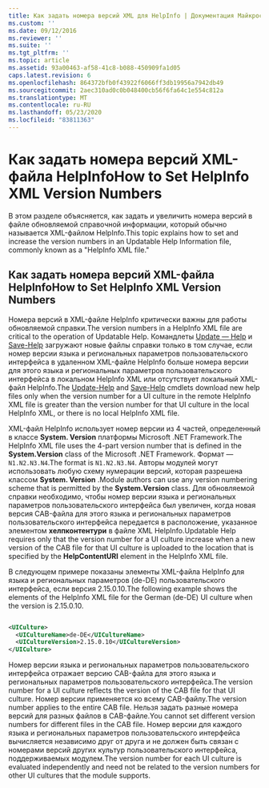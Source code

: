 ```yaml
---
title: Как задать номера версий XML для HelpInfo | Документация Майкрософт
ms.custom: ''
ms.date: 09/12/2016
ms.reviewer: ''
ms.suite: ''
ms.tgt_pltfrm: ''
ms.topic: article
ms.assetid: 93a00463-af58-41c8-b088-450909fa1d05
caps.latest.revision: 6
ms.openlocfilehash: 864372bfb0f43922f6066ff3db19956a7942db49
ms.sourcegitcommit: 2aec310ad0c0b048400cb56f6fa64c1e554c812a
ms.translationtype: MT
ms.contentlocale: ru-RU
ms.lasthandoff: 05/23/2020
ms.locfileid: "83811363"
---
```

# <a name="how-to-set-helpinfo-xml-version-numbers"></a><span data-ttu-id="a2f8c-102">Как задать номера версий XML-файла HelpInfo</span><span class="sxs-lookup"><span data-stu-id="a2f8c-102">How to Set HelpInfo XML Version Numbers</span></span>

<span data-ttu-id="a2f8c-103">В этом разделе объясняется, как задать и увеличить номера версий в файле обновляемой справочной информации, который обычно называется XML-файлом HelpInfo.</span><span class="sxs-lookup"><span data-stu-id="a2f8c-103">This topic explains how to set and increase the version numbers in an Updatable Help Information file, commonly known as a "HelpInfo XML file."</span></span>

## <a name="how-to-set-helpinfo-xml-version-numbers"></a><span data-ttu-id="a2f8c-104">Как задать номера версий XML-файла HelpInfo</span><span class="sxs-lookup"><span data-stu-id="a2f8c-104">How to Set HelpInfo XML Version Numbers</span></span>

<span data-ttu-id="a2f8c-105">Номера версий в XML-файле HelpInfo критически важны для работы обновляемой справки.</span><span class="sxs-lookup"><span data-stu-id="a2f8c-105">The version numbers in a HelpInfo XML file are critical to the operation of Updatable Help.</span></span>
<span data-ttu-id="a2f8c-106">Командлеты [Update — Help](/powershell/module/Microsoft.PowerShell.Core/Update-Help) и [Save-Help](/powershell/module/Microsoft.PowerShell.Core/Save-Help) загружают новые файлы справки только в том случае, если номер версии языка и региональных параметров пользовательского интерфейса в удаленном XML-файле HelpInfo больше номера версии для этого языка и региональных параметров пользовательского интерфейса в локальном HelpInfo XML или отсутствует локальный XML-файл HelpInfo.</span><span class="sxs-lookup"><span data-stu-id="a2f8c-106">The [Update-Help](/powershell/module/Microsoft.PowerShell.Core/Update-Help) and [Save-Help](/powershell/module/Microsoft.PowerShell.Core/Save-Help) cmdlets download new help files only when the version number for a UI culture in the remote HelpInfo XML file is greater than the version number for that UI culture in the local HelpInfo XML, or there is no local HelpInfo XML file.</span></span>

<span data-ttu-id="a2f8c-107">XML-файл HelpInfo использует номер версии из 4 частей, определенный в классе **System. Version** платформы Microsoft .NET Framework.</span><span class="sxs-lookup"><span data-stu-id="a2f8c-107">The HelpInfo XML file uses the 4-part version number that is defined in the **System.Version** class of the Microsoft .NET Framework.</span></span> <span data-ttu-id="a2f8c-108">Формат — `N1.N2.N3.N4`.</span><span class="sxs-lookup"><span data-stu-id="a2f8c-108">The format is `N1.N2.N3.N4`.</span></span> <span data-ttu-id="a2f8c-109">Авторы модулей могут использовать любую схему нумерации версий, которая разрешена классом **System. Version** .</span><span class="sxs-lookup"><span data-stu-id="a2f8c-109">Module authors can use any version numbering scheme that is permitted by the **System.Version** class.</span></span> <span data-ttu-id="a2f8c-110">Для обновляемой справки необходимо, чтобы номер версии языка и региональных параметров пользовательского интерфейса был увеличен, когда новая версия CAB-файла для этого языка и региональных параметров пользовательского интерфейса передается в расположение, указанное элементом **хелпконтентури** в файле XML HelpInfo.</span><span class="sxs-lookup"><span data-stu-id="a2f8c-110">Updatable Help requires only that the version number for a UI culture increase when a new version of the CAB file for that UI culture is uploaded to the location that is specified by the **HelpContentURI** element in the HelpInfo XML file.</span></span>

<span data-ttu-id="a2f8c-111">В следующем примере показаны элементы XML-файла HelpInfo для языка и региональных параметров (de-DE) пользовательского интерфейса, если версия 2.15.0.10.</span><span class="sxs-lookup"><span data-stu-id="a2f8c-111">The following example shows the elements of the HelpInfo XML file for the German (de-DE) UI culture when the version is 2.15.0.10.</span></span>

```xml

<UICulture>
  <UICultureName>de-DE</UICultureName>
  <UICultureVersion>2.15.0.10</UICultureVersion>
</UICulture>
```

<span data-ttu-id="a2f8c-112">Номер версии языка и региональных параметров пользовательского интерфейса отражает версию CAB-файла для этого языка и региональных параметров пользовательского интерфейса.</span><span class="sxs-lookup"><span data-stu-id="a2f8c-112">The version number for a UI culture reflects the version of the CAB file for that UI culture.</span></span> <span data-ttu-id="a2f8c-113">Номер версии применяется ко всему CAB-файлу.</span><span class="sxs-lookup"><span data-stu-id="a2f8c-113">The version number applies to the entire CAB file.</span></span> <span data-ttu-id="a2f8c-114">Нельзя задать разные номера версий для разных файлов в CAB-файле.</span><span class="sxs-lookup"><span data-stu-id="a2f8c-114">You cannot set different version numbers for different files in the CAB file.</span></span> <span data-ttu-id="a2f8c-115">Номер версии для каждого языка и региональных параметров пользовательского интерфейса вычисляется независимо друг от друга и не должен быть связан с номерами версий других культур пользовательского интерфейса, поддерживаемых модулем.</span><span class="sxs-lookup"><span data-stu-id="a2f8c-115">The version number for each UI culture is evaluated independently and need not be related to the version numbers for other UI cultures that the module supports.</span></span>
